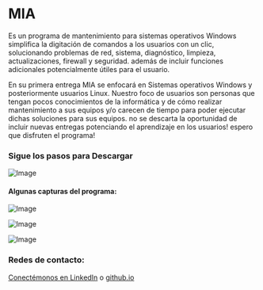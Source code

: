# MIA 
Es un programa de mantenimiento para sistemas operativos Windows simplifica la digitación de comandos a los usuarios con un clic, solucionando problemas de red, sistema, diagnóstico, limpieza, actualizaciones, firewall y seguridad. además de incluir funciones adicionales potencialmente útiles para el usuario. 

En su primera entrega MIA se enfocará en Sistemas operativos Windows y posteriormente usuarios Linux. Nuestro foco de usuarios son personas que tengan pocos conocimientos de la informática y de cómo realizar mantenimiento a sus equipos y/o carecen de tiempo para poder ejecutar dichas soluciones para sus equipos. no se descarta la oportunidad de incluir nuevas entregas potenciando el aprendizaje en los usuarios!
espero que disfruten el programa!

<h3>Sigue los pasos para Descargar</h3>

![Image](https://github.com/user-attachments/assets/d06e09b2-7fd0-4757-b9bd-85050c39a441)

<h4>Algunas capturas del programa:</h4>

![Image](https://github.com/user-attachments/assets/eeb4445e-bef6-4914-8e08-3213019ce682)

![Image](https://github.com/user-attachments/assets/ab13b5c3-edc9-4fad-a05f-e7e8239cfede)

![Image](https://github.com/user-attachments/assets/09c2d58d-8143-4192-b4ae-cb03263bba75)

<h3>Redes de contacto:</h3>

[Conectémonos en LinkedIn](https://www.linkedin.com/in/barucaguilarbolados/) o
[github.io](https://baruc90.github.io/)
